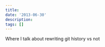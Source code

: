 ```yaml
---
title:
date: '2013-06-30'
description:
tags: []
---
```


Where I talk about rewriting git history vs not

